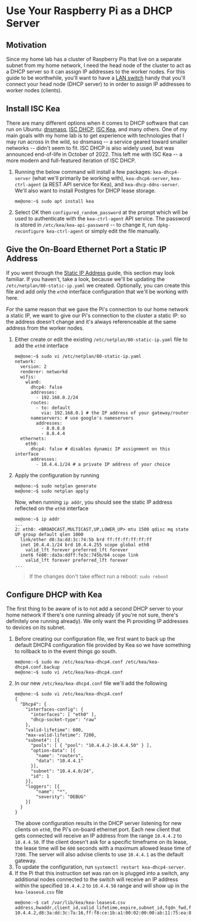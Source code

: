 # Use Your Raspberry Pi as a DHCP Server

## Motivation

Since my home lab has a cluster of Raspberry Pis that live on a separate subnet from my home network, I need the head node of the cluster to act as a DHCP server so it can assign IP addresses to the worker nodes. For this guide to be worthwhile, you'll want to have a [LAN switch](https://www.amazon.com/TP-Link-Compliant-Shielded-Optimization-TL-SG1005P/dp/B076HZFY3F) handy that you'll connect your head node (DHCP server) to in order to assign IP addresses to worker nodes (clients).

## Install ISC Kea

There are many different options when it comes to DHCP software that can run on Ubuntu: [dnsmasq](https://thekelleys.org.uk/dnsmasq/doc.html), [ISC DHCP](https://www.isc.org/dhcp/), [ISC Kea](https://www.isc.org/kea/), and many others. One of my main goals with my home lab is to get experience with technologies that I may run across in the wild, so dnsmasq -- a service geared toward smaller networks -- didn't seem to fit. ISC DHCP is also widely used, but was announced end-of-life in October of 2022. This left me with ISC Kea -- a more modern and full-featured iteration of ISC DHCP.

1. Running the below command will install a few packages: `kea-dhcp4-server` (what we'll primarily be working with), `kea-dhcp6-server`, `kea-ctrl-agent` (a REST API service for Kea), and `kea-dhcp-ddns-server`. We'll also want to install Postgres for DHCP lease storage.
    ```
    me@one:~$ sudo apt install kea
    ```
2. Select OK then `configured_random_password` at the prompt which will be used to authenticate with the `kea-ctrl-agent` API service. The password is stored in `/etc/kea/kea-api-password` -- to change it, run `dpkg-reconfigure kea-ctrl-agent` or simply edit the file manually.

## Give the On-Board Ethernet Port a Static IP Address

If you went through the [Static IP Address](static-ip-address.md) guide, this section may look familiar. If you haven't, take a look, because we'll be updating the `/etc/netplan/80-static-ip.yaml` we created. Optionally, you can create this file and add only the `eth0` interface configuration that we'll be working with here.

For the same reason that we gave the Pi's connection to our home network a static IP, we want to give our Pi's connection to the cluster a static IP: so the address doesn't change and it's always referenceable at the same address from the worker nodes.

1. Either create or edit the existing `/etc/netplan/80-static-ip.yaml` file to add the `eth0` interface
    ```
    me@one:~$ sudo vi /etc/netplan/80-static-ip.yaml
    network:
      version: 2
      renderer: networkd
      wifis:
        wlan0:
          dhcp4: false
          addresses:
            - 192.168.0.2/24
          routes:
            - to: default
              via: 192.168.0.1 # the IP address of your gateway/router
          nameservers: # use google's nameservers
            addresses:
              - 8.8.8.8
              - 8.8.4.4
      ethernets:
        eth0:
          dhcp4: false # disables dynamic IP assignment on this interface
          addresses:
            - 10.4.4.1/24 # a private IP address of your choice
    ```
2. Apply the configuration by running
    ```
    me@one:~$ sudo netplan generate
    me@one:~$ sudo netplan apply
    ```
    Now, when running `ip addr`, you should see the static IP address reflected on the `eth0` interface
    ```
    me@one:~$ ip addr
    ...
    2: eth0: <BROADCAST,MULTICAST,UP,LOWER_UP> mtu 1500 qdisc mq state UP group default qlen 1000
      link/ether d8:3a:dd:3c:74:5b brd ff:ff:ff:ff:ff:ff
      inet 10.4.4.1/24 brd 10.4.4.255 scope global eth0
        valid_lft forever preferred_lft forever
      inet6 fe80::da3a:ddff:fe3c:745b/64 scope link
        valid_lft forever preferred_lft forever
    ...
    ```
    > If the changes don't take effect run a reboot: `sudo reboot`

## Configure DHCP with Kea

The first thing to be aware of is to not add a second DHCP server to your home network if there's one running already (if you're not sure, there's definitely one running already). We only want the Pi providing IP addresses to devices on its subnet.

1. Before creating our configuration file, we first want to back up the default DHCP4 configuration file provided by Kea so we have something to rollback to in the event things go south.
    ```
    me@one:~$ sudo mv /etc/kea/kea-dhcp4.conf /etc/kea/kea-dhcp4.conf.backup
    me@one:~$ sudo vi /etc/kea/kea-dhcp4.conf
    ```
2. In our new `/etc/kea/kea-dhcp4.conf` file we'll add the following
    ```
    me@one:~$ sudo vi /etc/kea/kea-dhcp4.conf
    {
      "Dhcp4": {
        "interfaces-config": {
          "interfaces": [ "eth0" ],
          "dhcp-socket-type": "raw"
        },
        "valid-lifetime": 600,
        "max-valid-lifetime": 7200,
        "subnet4": [{
          "pools": [ { "pool": "10.4.4.2-10.4.4.50" } ],
          "option-data": [{
            "name": "routers",
            "data": "10.4.4.1"
          }],
          "subnet": "10.4.4.0/24",
          "id": 1
        }],
        "loggers": [{
            "name": "*",
            "severity": "DEBUG"
        }]
      }
    }
    ```
    The above configuration results in the DHCP server listening for new clients on `eth0`, the Pi's on-board ethernet port. Each new client that gets connected will receive an IP address from the range `10.4.4.2` to `10.4.4.50`. If the client doesn't ask for a specific timeframe on its lease, the lease time will be `600` seconds with a maximum allowed lease time of `7200`. The server will also advise clients to use `10.4.4.1` as the default gateway.
3. To update the configuration, run `systemctl restart kea-dhcp4-server`.
4. If the Pi that this instruction set was ran on is plugged into a switch, any additional nodes connected to the switch will receive an IP address within the specified `10.4.4.2` to `10.4.4.50` range and will show up in the `kea-leases4.csv` file
    ```
    me@one:~$ cat /var/lib/kea/kea-leases4.csv
    address,hwaddr,client_id,valid_lifetime,expire,subnet_id,fqdn_fwd,fqdn_rev,hostname,state,user_context
    10.4.4.2,d8:3a:dd:3c:7a:16,ff:f8:ce:1b:a1:00:02:00:00:ab:11:75:ea:8f:29:16:c2:aa:53,600,1702165203,1,0,0,two,0,
    ```
